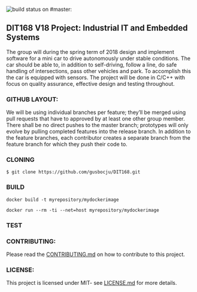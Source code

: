![build status on #master:](https://travis-ci.org/gusbocju/DIT168.svg?branch=master)

## DIT168 V18 Project: Industrial IT and Embedded Systems

The group will during the spring term of 2018 design and implement software for a mini car to drive autonomously under stable conditions. The car should be able to, in addition to self-driving, follow a line, do safe handling of intersections, pass other vehicles and park. To accomplish this the car is equipped with sensors. The project will be done in C/C++ with focus on quality assurance, effective design and testing throughout. 

### GITHUB LAYOUT:

We will be using individual branches per feature; they’ll be merged using pull requests that have to approved by at least one other group member. There shall be no direct pushes to the master branch; prototypes will only evolve by pulling completed features into the release branch. In addition to the feature branches, each contributor creates a separate branch from the feature branch for which they push their code to.

### CLONING
`$ git clone https://github.com/gusbocju/DIT168.git`

### BUILD 
`docker build -t myrepository/mydockerimage` 

`docker run --rm -ti --net=host myrepository/mydockerimage`

### TEST

### CONTRIBUTING:
Please read the [CONTRIBUTING.md](DIT168/CONTRIBUTING.md) on how to contribute to this project.

### LICENSE:
This project is licensed under MIT- see [LICENSE.md](DIT168/LICENSE) for more details.





